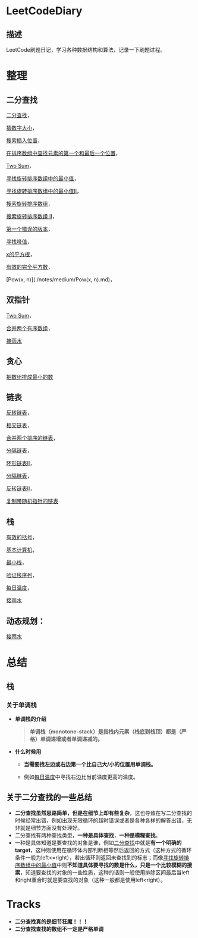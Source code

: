 # LeetCodeDiary
## 描述

LeetCode刷题日记，学习各种数据结构和算法，记录一下刷题过程。

# 整理

## 二分查找
[二分查找](./notes/easy/二分查找.md)，

[猜数字大小](./notes/easy/猜数字大小.md)，

[搜索插入位置](./notes/easy/搜索插入位置.md)，

[在排序数组中查找元素的第一个和最后一个位置](./notes/medium/在排序数组中查找元素的第一个和最后一个位置.md)，

[Two Sum](./notes/medium/两数和.md)，

[寻找旋转排序数组中的最小值](./notes/medium/寻找旋转排序数组中的最小值.md)，

[寻找旋转排序数组中的最小值II](./notes/hard/寻找旋转排序数组中的最小值II.md)，

[搜索旋转排序数组](./notes/medium/搜索旋转排序数组.md)，

[搜索旋转排序数组 II](https://leetcode.cn/problems/search-in-rotated-sorted-array-ii/)，

[第一个错误的版本](./notes/easy/第一个错误的版本.md)，

[寻找峰值](https://leetcode.cn/problems/find-peak-element/)，

[x的平方根](./notes/easy/x的平方根.md)，

[有效的完全平方数](./notes/easy/有效的完全平方数.md)，

[Pow(x, n)](./notes/medium/Pow(x, n).md)，
## 双指针
[Two Sum](./notes/medium/两数和.md)，

[合并两个有序数组](./notes/easy/合并两个有序数组.md)，

[接雨水](./notes/hard/接雨水.md)

## 贪心
[把数组排成最小的数](./notes/medium/把数组排成最小的数.md)

## 链表
[反转链表](./notes/easy/反转链表.md)，

[相交链表](./notes/easy/相交链表.md)，

[合并两个排序的链表](./notes/easy/合并两个排序的链表.md)，

[分隔链表](./notes/medium/分隔链表.md)，

[环形链表II](./notes/medium/环形链表II.md)，

[分隔链表](./notes/medium/分隔链表.md)，

[反转链表II](./notes/medium/反转链表II.md)，

[复制带随机指针的链表](./notes/medium/复制带随机指针的链表.md)

## 栈
[有效的括号](./notes/easy/有效的括号.md)，

[基本计算机](./notes/hard/基本计算机.md)，

[最小栈](./notes/medium/最小栈.md)，

[验证栈序列](./notes/medium/验证栈序列.md)，

[每日温度](./notes/medium/每日温度.md)，

[接雨水](./notes/hard/接雨水.md)

## 动态规划：
[接雨水](./notes/hard/接雨水.md)

# 总结

## 栈

### 关于单调栈

+ **单调栈的介绍**

  > ​	**单调栈（monotone-stack）是指栈内元素（栈底到栈顶）都是（严格）单调递增或者单调递减的。**

+ **什么时候用**

  + **当需要找左边或右边第一个比自己大/小的位置用单调栈。**

  + 例如[每日温度](./notes/medium/每日温度.md)中寻找右边比当前温度更高的温度。

## 关于二分查找的一些总结

+ **二分查找虽然思路简单，但是在细节上却有些复杂**，这也导致在写二分查找的时候经常出错，例如出现无限循环的超时错误或者是各种各样的解答出错，无非就是细节方面没有处理好。
+ 二分查找有两种查找类型，**一种是具体查找**，**一种是模糊查找**。
+ 一种是具体知道是要查找的对象是谁，例如[二分查找](./notes/easy/二分查找.md)中就是**有一个明确的target**，这种则使用在循环体内部判断相等然后返回的方式（这种方式的循环条件一般为left<=right），若出循环则返回未查找到的标志；而像[寻找旋转排序数组中的最小值](./notes/medium/寻找旋转排序数组中的最小值.md)中则**不知道具体要寻找的数是什么，只是一个比较模糊的搜索**，知道要查找的对象的一些性质，这种的话则一般使用排除区间最后当left和right重合时就是要查找的对象（这种一般都是使用left<right）。

# Tracks

+ **二分查找真的是细节狂魔！！！**
+ **二分查找查找的数组不一定是严格单调**